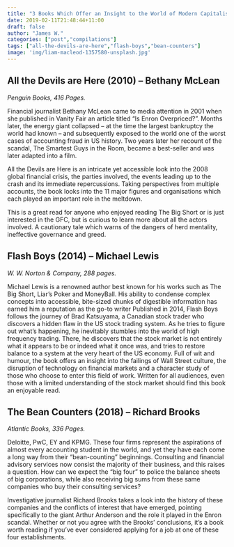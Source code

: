 ```yaml
---
title: "3 Books Which Offer an Insight to the World of Modern Capitalism"
date: 2019-02-11T21:48:44+11:00
draft: false
author: "James W."
categories: ["post","compilations"]
tags: ["all-the-devils-are-here","flash-boys","bean-counters"]
image: 'img/liam-macleod-1357580-unsplash.jpg'
---
```


## All the Devils are Here (2010) – Bethany McLean

*Penguin Books, 416 Pages.*

Financial journalist Bethany McLean came to media attention in 2001 when she published in Vanity Fair an article titled “Is Enron Overpriced?”. Months later, the energy giant collapsed – at the time the largest bankruptcy the world had known – and subsequently exposed to the world one of the worst cases of accounting fraud in US history. Two years later her recount of the scandal, The Smartest Guys in the Room, became a best-seller and was later adapted into a film.

All the Devils are Here is an intricate yet accessible look into the 2008 global financial crisis, the parties involved, the events leading up to the crash and its immediate repercussions. Taking perspectives from multiple accounts, the book looks into the 11 major figures and organisations which each played an important role in the meltdown.

This is a great read for anyone who enjoyed reading The Big Short or is just interested in the GFC, but is curious to learn more about all the actors involved. A cautionary tale which warns of the dangers of herd mentality, ineffective governance and greed.

## Flash Boys (2014) – Michael Lewis

*W. W. Norton & Company, 288 pages.*

Michael Lewis is a renowned author best known for his works such as The Big Short, Liar’s Poker and MoneyBall. His ability to condense complex concepts into accessible, bite-sized chunks of digestible information has earned him a reputation as the go-to writer
Published in 2014, Flash Boys follows the journey of Brad Katsuyama, a Canadian stock trader who discovers a hidden flaw in the US stock trading system. As he tries to figure out what’s happening, he inevitably stumbles into the world of high frequency trading. There, he discovers that the stock market is not entirely what it appears to be or indeed what it once was, and tries to restore balance to a system at the very heart of the US economy.
Full of wit and humour, the book offers an insight into the failings of Wall Street culture, the disruption of technology on financial markets and a character study of those who choose to enter this field of work. Written for all audiences, even those with a limited understanding of the stock market should find this book an enjoyable read.

## The Bean Counters (2018) – Richard Brooks

*Atlantic Books, 336 Pages.*

Deloitte, PwC, EY and KPMG. These four firms represent the aspirations of almost every accounting student in the world, and yet they have each come a long way from their “bean-counting” beginnings. Consulting and financial advisory services now consist the majority of their business, and this raises a question. How can we expect the “big four” to police the balance sheets of big corporations, while also receiving big sums from these same companies who buy their consulting services?

Investigative journalist Richard Brooks takes a look into the history of these companies and the conflicts of interest that have emerged, pointing specifically to the giant Arthur Anderson and the role it played in the Enron scandal. Whether or not you agree with the Brooks’ conclusions, it’s a book worth reading if you’ve ever considered applying for a job at one of these four establishments.